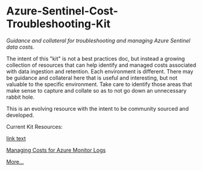 # Azure-Sentinel-Cost-Troubleshooting-Kit
<i>Guidance and collateral for troubleshooting and managing Azure Sentinel data costs.</i>

The intent of this "kit" is not a best practices doc, but instead a growing collection of resources that can help identify and managed costs associated with data ingestion and retention. Each environment is different. There may be guidance and collateral here that is useful and interesting, but not valuable to the specific environment. Take care to identify those areas that make sense to capture and collate so as to not go down an unnecessary rabbit hole. 

This is an evolving resource with the intent to be community sourced and developed.

Current Kit Resources:

<a href="url">link text</a>

<a href="https://github.com/rod-trent/Azure-Sentinel-Cost-Troubleshooting-Kit/blob/main/Docs/Managing%20Costs%20for%20Azure%20Monitor%20Logs.md">Managing Costs for Azure Monitor Logs</url>



More...
